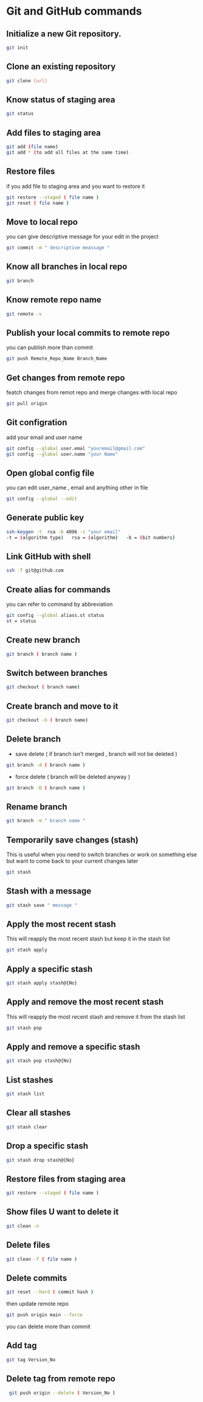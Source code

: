 # Git and GitHub commands

## Initialize a new Git repository.
```bash
git init 
```

## Clone an existing repository
```bash
git clone [url]
```

## Know status of staging area 
```bash
git status
```

## Add files to staging area
```bash
git add (file name)
git add * (to add all files at the same time)
```

## Restore files
if you add file to staging area and you want to restore it 
```bash
git restore --staged ( file name )
git reset ( file name )
```

## Move to local repo  
you can give descriptive message for your edit in the project
```bash 
git commit -m " descriptive meassage "
```

## Know all branches in local repo
```bash
git branch
```

## Know remote repo name 
```bash
git remote -v
```

## Publish your local commits to remote repo 
you can publish more than commit
```bash
git push Remote_Repo_Name Branch_Name
```

## Get changes from remote repo 
featch changes from remot repo and merge changes with local repo
```bash
git pull origin
```

## Git configration 
add your email and user name
```bash 
git config --glabal user.emal "youremail@gmail.com"
git config --glabal user.name "your Name"
```

## Open global config file
you can edit user_name , email and anything other in file
```bash
git config --global --edit
```


## Generate public key
```bash
ssh-keygen -t  rsa -b 4096 -c "your email"
-t = (algorithm type)   rsa = (algorithm)   -b = (bit numbers)  
```

## Link GitHub with shell 
```bash
ssh -T git@github.com 
```

## Create alias for commands
you can refer to command by abbreviation
```bash
git config --global aliass.st status
st = status 
```

## Create new branch
```bash
git branch ( branch name )
```

## Switch between branches
```bash
git checkout ( branch name)
```

## Create branch and move to it
```bash
git checkout -b ( branch name)
```

## Delete branch
- save delete ( if branch isn't merged , branch will not be deleted )
```bash
git branch -d ( branch name )
```
- force delete ( branch will be deleted anyway )
```bash
git branch -D ( branch name )
```
## Rename branch
```bash
git branch -m " branch name "
```

## Temporarily save changes (stash)
This is useful when you need to switch branches or work on something else but want to come back to your current changes later
```bash
git stash 
```

## Stash with a message
```bash
git stash save " message "
```

## Apply the most recent stash
This will reapply the most recent stash but keep it in the stash list
```bash
git stash apply
```

## Apply a specific stash
```bash
git stash apply stash@{No}

```

## Apply and remove the most recent stash
This will reapply the most recent stash and remove it from the stash list
```bash
git stash pop
```

## Apply and remove a specific stash
```bash
git stash pop stash@{No}
```

## List stashes
```bash
git stash list
```

## Clear all stashes
```bash
git stash clear
```

## Drop a specific stash
```bash
git stash drop stash@{No}
```

## Restore files from staging area
```bash
git restore --staged ( file name )
```

## Show files U want to delete it 
```bash
git clean -n
```

## Delete files 
```bash
git clean -f ( file name )
```

## Delete commits 
```bash
git reset --hard ( commit hash )
```
then update remote repo
```bash 
git push origin main --force 
```
you can delete more than commit 

## Add tag
```bash
git tag Version_No
```

## Delete tag from remote repo
```bash
 git push origin --delete ( Version_No )
```

